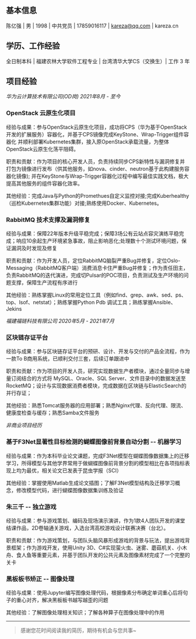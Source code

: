 ## 基本信息

陈亿强 | 男 | 1998 | 中共党员 | 17859016117 | kareza@qq.com | kareza.cn

## 学历、工作经验

全日制本科 | 福建农林大学软件工程专业 | 台湾清华大学CS（交换生）| 工作 3 年

## 项目经验 

*华为云计算技术有限公司(OD岗)  2021年8月 - 至今*

### OpenStack 云原生化项目

经验与成果：参与OpenStack云原生化项目，成功将CPS（华为基于OpenStack开发的扩展服务）容器化，并基于CPS镜像完成KeyStone、Wrap-Trigger组件容器化
并顺利部署Kubernetes集群，接入原OpenStack承载流量，为整体OpenStack云原生化荡平阻碍。

职责和贡献：作为项目的核心开发人员，负责持续同步CPS新特性与漏洞修复并打包为镜像进行发布（供其他服务，如nova、cinder、neutron基于此构建服务容器化镜像);
并在KeyStone与Wrap-Trigger容器化过程中编写最佳实践文档，极大提高其他服务的组件容器化效率。

其他经验：完成Java与Python的Promethues自定义监控对接;完成Kuberhealthy（巡检Kubernetes集群功能）对接;熟练使用Docker、Kubernetes。

### RabbitMQ 技术支撑及漏洞修复

经验与成果：保障22年版本升级平稳完成；保障3场公有云站点容灾演练平稳完成；响应10余起生产环境紧急事故，阻止影响恶化;处理数十个测试环境问题，保证漏洞及时发现及修复

职责和贡献：作为开发人员，定位RabbitMQ脑裂严重Bug并修复，定位Oslo-Messaging（RabbitMQ客户端）消费消息卡住严重Bug并修复；作为责任田主，负责RabbitMQ的迭代演进，完成切Pulsar的POC项目，负责测试及生产环境的问题支撑，保障生产流程有序进行

其他经验：熟练掌握Linux的常用定位工具（例如find、grep、awk、sed、ps、top、lsof、netstat）；熟练掌握Python Pdb 调试工具；熟练掌握Ansible、Jekins

*福建福链科技有限公司 2020年5月 - 2021年7月*

### 区块链存证平台

经验与成果：参与区块链存证平台的预研、设计、开发与交付的产品全流程，作为一款To B商用系统，已顺利交付三套，后续订单跟进中

职责和贡献：作为项目的开发人员，研究实现数据生产者模块，通过全量同步与增量订阅结合的方式将 MySQL、Oracle、SQL Server、文件目录中的数据发送至RocketMQ；设计与实现数据消费者模块，完成数据在区块链与ElasticSearch的并行存证；

其他经验：熟悉Tomcat服务器的应用部署；熟悉Nginx代理、反向代理、限流、健康度检查与缓存；熟悉Samba文件服务

*非商业项目经历*

### 基于F3Net显著性目标检测的蝴蝶图像前背景自动分割 -- 机器学习

经验与成果：作为本科毕业论文课题，完成F3Net模型在蝴蝶图像数据集上的迁移学习，所得模型与其他学界常用于做蝴蝶图像前背景分割的模型相比在各项指标表现上均为最优，相关论文已发表于昆虫学报（SCI）

其他经验：掌握使用Matlab生成论文插图；了解F3Net模型结构及迁移学习概念，修改模型代码，进行蝴蝶图像数据集训练及验证

### 朱三千 -- 独立游戏

经验与成果：参与游戏策划、编码及现场演示演讲，作为1款4人团队开发的课堂结课作品，2D卷轴通关游戏，入选台湾高校游戏设计联赛决赛（台北）。

职责和贡献：作为游戏策划，与团队头脑风暴形成游戏的背景与玩法，提出游戏背景框架；作为游戏开发，使用Unity 3D、C#实现萤火虫、迷雾、蘑菇机关、小木舟、食人鱼等重要元素，并基于团队开发的公共元素及图像素材完成了一个完整的关卡

### 黑板板书矫正 -- 图像处理

经验与成果：使用Jupyter编写图像处理代码，根据像素分布确定单词重心后将句子的重心对齐，解决黑板板书越写越歪的问题

其他经验：了解图像处理相关知识；了解各种算子在图像处理中的作用

---

> 感谢您花时间阅读我的简历，期待有机会与您共事~
